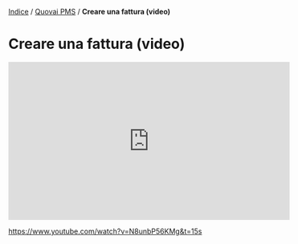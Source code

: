 [Indice](index.md) / [Quovai PMS](quovai-pms-it.md) / **Creare una fattura (video)**

# Creare una fattura (video)

 

<iframe width="560" height="315" src="https://www.youtube.com/embed/N8unbP56KMg" frameborder="0" allow="accelerometer; autoplay; encrypted-media; gyroscope; picture-in-picture" allowfullscreen></iframe>

https://www.youtube.com/watch?v=N8unbP56KMg&t=15s